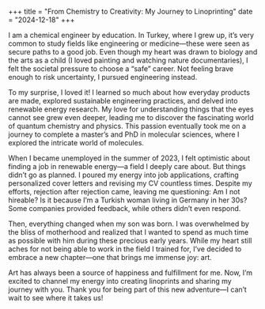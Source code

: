 +++
title = "From Chemistry to Creativity: My Journey to Linoprinting"
date = "2024-12-18"
+++

I am a chemical engineer by education. In Turkey, where I grew up, it’s very common to study fields like engineering or medicine—these were seen as secure paths to a good job. Even though my heart was drawn to biology and the arts as a child (I loved painting and watching nature documentaries), I felt the societal pressure to choose a “safe” career. Not feeling brave enough to risk uncertainty, I pursued engineering instead.

To my surprise, I loved it! I learned so much about how everyday products are made, explored sustainable engineering practices, and delved into renewable energy research. My love for understanding things that the eyes cannot see grew even deeper, leading me to discover the fascinating world of quantum chemistry and physics. This passion eventually took me on a journey to complete a master’s and PhD in molecular sciences, where I explored the intricate world of molecules.

When I became unemployed in the summer of 2023, I felt optimistic about finding a job in renewable energy—a field I deeply care about. But things didn’t go as planned. I poured my energy into job applications, crafting personalized cover letters and revising my CV countless times. Despite my efforts, rejection after rejection came, leaving me questioning: Am I not hireable? Is it because I’m a Turkish woman living in Germany in her 30s? Some companies provided feedback, while others didn’t even respond.

Then, everything changed when my son was born. I was overwhelmed by the bliss of motherhood and realized that I wanted to spend as much time as possible with him during these precious early years. While my heart still aches for not being able to work in the field I trained for, I’ve decided to embrace a new chapter—one that brings me immense joy: art.

Art has always been a source of happiness and fulfillment for me. Now, I’m excited to channel my energy into creating linoprints and sharing my journey with you. Thank you for being part of this new adventure—I can’t wait to see where it takes us! 
